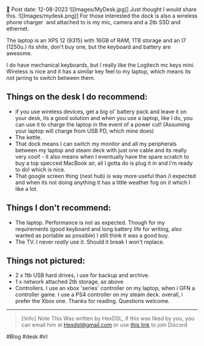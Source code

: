 
📆 Post date: 12-08-2023
![[Images/MyDesk.jpg]]
Just thought I would share this.
![[Images/mydesk.png]]
For those interested the dock is also a wireless phone charger  and attached to is my mic, camera and a 2tb SSD and ethernet.

The laptop is an XPS 12 (9315) with 16GB of RAM, 1TB storage and an I7 (1250u.) its shite, don't buy one, but the keyboard and battery are awesome.

I do have mechanical keyboards, but I really like the Logitech mc keys mini. Wireless is nice and it has a similar key feel to my laptop, which means its not jarring to switch between them.

## Things on the desk I do recommend:
- if you use wireless devices, get a big ol' battery pack and leave it on your desk, its a good solution and when you use a laptop, like I do, you can use it to charge the laptop in the event of a power cut! (Assuming your laptop will charge from USB PD, which mine does)
- The kettle.
- That dock means I can switch my monitor and all my peripherals between my laptop and steam deck with just one cable and its really very cool! - it also means when I eventually have the spare scratch to buy a top specced MacBook air, all I gotta do is plug it in and I'm ready to do! which is nice.
- That google screen thing (nest hub) is way more useful than /i expected and when its not doing anything it has a little weather fog on it which I like a lot.

## Things I don't recommend:
- The laptop. Performance is not as expected. Though for my requirements (good keyboard and long battery life for writing, also wanted as portable as possible) I still think it was a good buy.
- The TV. I never *really* use it. Should it break I won't replace.

## Things not pictured:

- 2 x 1tb USB hard drives, i use for backup and archive.
- 1 x network attached 2tb storage, as above
- Controllers. I use an xbox 'series' controller on my laptop, when i GFN a controller game. I use a PS4 controller on my steam deck. overall, i prefer the Xbox one.
Thanks for reading. Questions welcome.

---

> [!info] Note
> This Was written by HexDSL, if this was liked by you, you can email him at [Hexdsl@gmail.com](mailto:hexdsl@gmail.com) or use [this link](https://discord.hexdsl.com) to join Discord

#Blog #desk #irl
